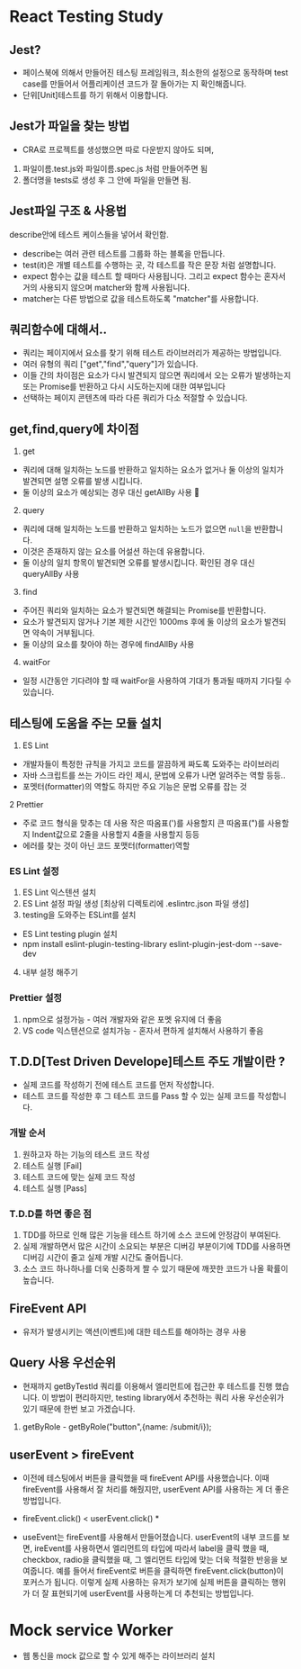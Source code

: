 # React Testing Study

## Jest?
- 페이스북에 의해서 만들어진 테스팅 프레임워크, 최소한의 설정으로 동작하며 test case를 만들어서 어플리케이션 코드가
잘 돌아가는 지 확인해줍니다.
- 단위[Unit]테스트를 하기 위해서 이용합니다.

## Jest가 파일을 찾는 방법
- CRA로 프로젝트를 생성했으면 따로 다운받지 않아도 되며,
1. 파일이름.test.js와 파일이름.spec.js 처럼 만들어주면 됨
2. 폴더명을 tests로 생성 후 그 안에 파일을 만들면 됨.


## Jest파일 구조 & 사용법
describe안에 테스트 케이스들을 넣어서 확인함.
- describe는 여러 관련 테스트를 그룹화 하는 블록을 만듭니다.
- test(it)은 개별  테스트를 수행하는 곳, 각 테스트를 작은 문장 처럼 설명합니다.
- expect 함수는 값을 테스트 할 때마다 사용됩니다. 그리고 expect 함수는 혼자서 거의 사용되지 않으며 matcher와 함께 사용됩니다.
- matcher는 다른 방법으로 값을 테스트하도록 "matcher"를 사용합니다.


## 쿼리함수에 대해서..
- 쿼리는 페이지에서 요소를 찾기 위해 테스트 라이브러리가 제공하는 방법입니다.
- 여러 유형의 쿼리 ["get","find","query"]가 있습니다.
- 이들 간의 차이점은 요소가 다시 발견되지 않으면 쿼리에서 오는 오류가 발생하는지 또는 Promise를 반환하고 다시 시도하는지에 대한 여부입니다
- 선택하는 페이지 콘텐츠에 따라 다른 쿼리가 다소 적절할 수 있습니다.

## get,find,query에 차이점
1. get
- 쿼리에 대해 일치하는 노드를 반환하고 일치하는 요소가 없거나 둘 이상의 일치가 발견되면 설명 오류를 발생 시킵니다.
- 둘 이상의 요소가 예상되는 경우 대신 getAllBy 사용

2. query
- 쿼리에 대해 일치하는 노드를 반환하고 일치하는 노드가 없으면 `null`을 반환합니다.
- 이것은 존재하지 않는 요소를 어설션 하는데 유용합니다.
- 둘 이상의 일치 항목이 발견되면 오류를 발생시킵니다. 확인된 경우 대신 queryAllBy 사용

3. find
- 주어진 쿼리와 일치하는 요소가 발견되면 해결되는 Promise를 반환합니다.
- 요소가 발견되지 않거나 기본 제한 시간인 1000ms 후에 둘 이상의 요소가 발견되면 약속이 거부됩니다.
- 둘 이상의 요소를 찾아야 하는 경우에 findAllBy 사용

4. waitFor
- 일정 시간동안 기다려야 할 때 waitFor을 사용하여 기대가 통과될 때까지 기다릴 수 있습니다.

## 테스팅에 도움을 주는 모듈 설치
1. ES Lint
- 개발자들이 특정한 규칙을 가지고 코드를 깔끔하게 짜도록 도와주는 라이브러리
- 자바 스크립트를 쓰는 가이드 라인 제시, 문법에 오류가 나면 알려주는 역할 등등..
- 포멧터(formatter)의 역할도 하지만 주요 기능은 문법 오류를 잡는 것

2 Prettier
- 주로 코드 형식을 맞추는 데 사용 작은 따옴표(')를 사용할지 큰 따옴표(")를 사용할 지 Indent값으로 2줄을 사용할지 4줄을 사용할지 등등
- 에러를 찾는 것이 아닌 코드 포맷터(formatter)역할


### ES Lint 설정
1. ES Lint 익스텐션 설치
2. ES Lint 설정 파일 생성 [최상위 디렉토리에 .eslintrc.json 파일 생성]
3. testing을 도와주는 ESLint를 설치
- ES Lint testing plugin 설치
- npm install eslint-plugin-testing-library eslint-plugin-jest-dom --save-dev
4. 내부 설정 해주기

### Prettier 설정
1. npm으로 설정가능 - 여러 개발자와 같은 포멧 유지에 더 좋음
2. VS code 익스텐션으로 설치가능 - 혼자서 편하게 설치해서 사용하기 좋음


## T.D.D[Test Driven Develope]테스트 주도 개발이란 ?
- 실제 코드를 작성하기 전에 테스트 코드를 먼저 작성합니다.
- 테스트 코드를 작성한 후 그 테스트 코드를 Pass 할 수 있는 실제 코드를 작성합니다.

### 개발 순서
1. 원하고자 하는 기능의 테스트 코드 작성
2. 테스트 실행 [Fail]
3. 테스트 코드에 맞는 실제 코드 작성
4. 테스트 실행 [Pass]

### T.D.D를 하면 좋은 점
1. TDD를 하므로 인해 많은 기능을 테스트 하기에 소스 코드에 안정감이 부여된다.
2. 실제 개발하면서 많은 시간이 소요되는 부분은 디버깅 부분이기에 TDD를 사용하면 디버깅 시간이 줄고 실제 개발 시간도 줄어듭니다.
3. 소스 코드 하나하나를 더욱 신중하게 짤 수 있기 때문에 깨끗한 코드가 나올 확률이 높습니다.

## FireEvent API
- 유저가 발생시키는 액션(이벤트)에 대한 테스트를 해야하는 경우 사용


## Query 사용 우선순위
- 현재까지 getByTestId 쿼리를 이용해서 엘리먼트에 접근한 후 테스트를 진행 했습니다. 이 방법이 편리하지만,
testing library에서 추천하는 쿼리 사용 우선순위가 있기 때문에 한번 보고 가겠습니다.
1. getByRole - getByRole("button",{name: /submit/i});

## userEvent > fireEvent
- 이전에 테스팅에서 버튼을 클릭했을 때 fireEvent API를 사용했습니다.
이때 fireEvent를 사용해서 잘 처리를 해줬지만, userEvent API를 사용하는 게 더 좋은 방법입니다.
* fireEvent.click() < userEvent.click() *

- useEvent는 fireEvent를 사용해서 만들어졌습니다. userEvent의 내부 코드를 보면, ireEvent를 사용하면서 엘리먼트의 타입에 따라서 label을 클릭 했을 때, checkbox, radio을 클릭했을 때,
그 엘리먼트 타입에 맞는 더욱 적절한 반응을 보여줍니다. 예를 들어서 fireEvent로 버튼을 클릭하면 fireEvent.click(button)이 포커스가 됩니다. 이렇게 실제 사용하는 유저가 보기에 실제 버튼을 클릭하는 행위가
더 잘 표현되기에 userEvent를 사용하는게 더 추천되는 방법입니다.


# Mock service Worker
- 웹 통신을 mock 값으로 할 수 있게 해주는 라이브러리 설치